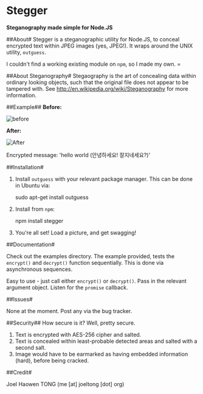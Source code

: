 Stegger
=========

**Steganography made simple for Node.JS**


##About#
Stegger is a steganographic utility for Node.JS, to conceal encrypted text
within JPEG images (yes, JPEG!).  It wraps around the UNIX utility, `outguess`.

I couldn't find a working existing module on `npm`, so I made my own. =


##About Steganography#
Stegaography is the art of concealing data within ordinary looking objects,
such that the original file does not appear to be tampered with.
See http://en.wikipedia.org/wiki/Steganography for more
information.


##Example##
**Before:**

![before](https://github.com/toiletfreak/stegger/blob/master/doc/before.jpg)

**After:**

![After](https://github.com/toiletfreak/stegger/blob/master/doc/after.jpg)
        
Encrypted message: 'hello world (안녕하세요! 잘지네세요?)'



##Installation#

1. Install `outguess` with your relevant package manager.  This can be done in Ubuntu via:

    sudo apt-get install outguess

2. Install from `npm`: 

    npm install stegger

3. You're all set!  Load a picture, and get swagging!


##Documentation#

Check out the examples directory.  The example provided, tests the `encrypt()`
and `decrypt()` function sequentially.  This is done via asynchronous sequences.

Easy to use - just call either `encrypt()` or `decrypt()`.  Pass in the
relevant argument object.  Listen for the `promise` callback.


##Issues#

None at the moment.  Post any via the bug tracker.


##Security##
How secure is it?  Well, pretty secure.

1. Text is encrypted with AES-256 cipher and salted.
2. Text is concealed within least-probable detected areas and salted with a second
   salt.
3. Image would have to be earmarked as having embedded information (hard),
   before being cracked.

##Credit#

Joel Haowen TONG (me [at] joeltong [dot] org) 
